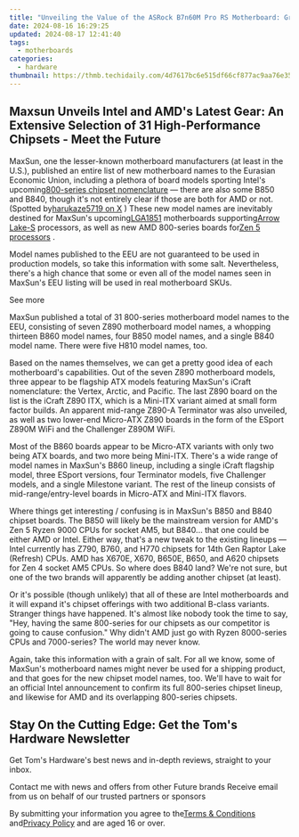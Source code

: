 ```yaml
---
title: "Unveiling the Value of the ASRock B7n60M Pro RS Motherboard: Great Affordability and Extensive M.C.2 Support"
date: 2024-08-16 16:29:25
updated: 2024-08-17 12:41:40
tags:
  - motherboards
categories:
  - hardware
thumbnail: https://thmb.techidaily.com/4d7617bc6e515df66cf877ac9aa76e35a27d5b140b89f27b65013967fb63481d.jpg
---
```


## Maxsun Unveils Intel and AMD's Latest Gear: An Extensive Selection of 31 High-Performance Chipsets - Meet the Future

MaxSun, one the lesser-known motherboard manufacturers (at least in the U.S.), published an entire list of new motherboard names to the Eurasian Economic Union, including a plethora of board models sporting Intel's upcoming[800-series chipset nomenclature](https://tools.techidaily.com) — there are also some B850 and B840, though it's not entirely clear if those are both for AMD or not. (Spotted by[harukaze5719 on X](https://x.com/harukaze5719/status/1795781651248877963) ) These new model names are inevitably destined for MaxSun's upcoming[LGA1851](https://tools.techidaily.com) motherboards supporting[Arrow Lake-S](https://tools.techidaily.com) processors, as well as new AMD 800-series boards for[Zen 5 processors](https://tools.techidaily.com) .  
  
 Model names published to the EEU are not guaranteed to be used in production models, so take this information with some salt. Nevertheless, there's a high chance that some or even all of the model names seen in MaxSun's EEU listing will be used in real motherboard SKUs.

 See more

 MaxSun published a total of 31 800-series motherboard model names to the EEU, consisting of seven Z890 motherboard model names, a whopping thirteen B860 model names, four B850 model names, and a single B840 model name. There were five H810 model names, too.  
  
 Based on the names themselves, we can get a pretty good idea of each motherboard's capabilities. Out of the seven Z890 motherboard models, three appear to be flagship ATX models featuring MaxSun's iCraft nomenclature: the Vertex, Arctic, and Pacific. The last Z890 board on the list is the iCraft Z890 ITX, which is a Mini-ITX variant aimed at small form factor builds. An apparent mid-range Z890-A Terminator was also unveiled, as well as two lower-end Micro-ATX Z890 boards in the form of the ESport Z890M WiFi and the Challenger Z890M WiFi.  
  
 Most of the B860 boards appear to be Micro-ATX variants with only two being ATX boards, and two more being Mini-ITX. There's a wide range of model names in MaxSun's B860 lineup, including a single iCraft flagship model, three ESport versions, four Terminator models, five Challenger models, and a single Milestone variant. The rest of the lineup consists of mid-range/entry-level boards in Micro-ATX and Mini-ITX flavors.  
  
 Where things get interesting / confusing is in MaxSun's B850 and B840 chipset boards. The B850 will likely be the mainstream version for AMD's Zen 5 Ryzen 9000 CPUs for socket AM5, but B840... that one could be either AMD or Intel. Either way, that's a new tweak to the existing lineups — Intel currently has Z790, B760, and H770 chipsets for 14th Gen Raptor Lake (Refresh) CPUs. AMD has X670E, X670, B650E, B650, and A620 chipsets for Zen 4 socket AM5 CPUs. So where does B840 land? We're not sure, but one of the two brands will apparently be adding another chipset (at least).  
  
 Or it's possible (though unlikely) that all of these are Intel motherboards and it will expand it's chipset offerings with two additional B-class variants. Stranger things have happened. It's almost like nobody took the time to say, "Hey, having the same 800-series for our chipsets as our competitor is going to cause confusion." Why didn't AMD just go with Ryzen 8000-series CPUs and 7000-series? The world may never know.  
  
 Again, take this information with a grain of salt. For all we know, some of MaxSun's motherboard names might never be used for a shipping product, and that goes for the new chipset model names, too. We'll have to wait for an official Intel announcement to confirm its full 800-series chipset lineup, and likewise for AMD and its overlapping 800-series chipsets.

## Stay On the Cutting Edge: Get the Tom's Hardware Newsletter

 Get Tom's Hardware's best news and in-depth reviews, straight to your inbox.

 Contact me with news and offers from other Future brands  Receive email from us on behalf of our trusted partners or sponsors

 By submitting your information you agree to the[Terms & Conditions](https://futureplc.com/terms-conditions/) and[Privacy Policy](https://futureplc.com/privacy-policy/) and are aged 16 or over.

<ins class="adsbygoogle"
     style="display:block"
     data-ad-format="autorelaxed"
     data-ad-client="ca-pub-7571918770474297"
     data-ad-slot="1223367746"></ins>



<ins class="adsbygoogle"
     style="display:block"
     data-ad-client="ca-pub-7571918770474297"
     data-ad-slot="8358498916"
     data-ad-format="auto"
     data-full-width-responsive="true"></ins>
